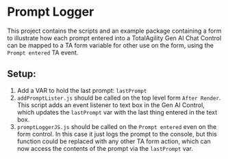# Prompt Logger
This project contains the scripts and an example package containing a form to illustrate how each prompt entered into a TotalAgility Gen AI Chat Control can be mapped to a TA form variable for other use on the form, using the ```Prompt entered``` TA event.

## Setup:
1. Add a VAR to hold the last prompt: ```lastPrompt```
2. ```addPromptLister.js``` should be called on the top level form ```After Render```. This script adds an event listener to text box in the Gen AI Control, which updates the ```lastPrompt``` var with the last thing entered in the text box.
3. ```promptLoggerJS.js``` should be called on the ```Prompt entered``` even on the form control. In this case it just logs the prompt to the console, but this function could be replaced with any other TA form action, which can now access the contents of the prompt via the ```lastPrompt``` var.

